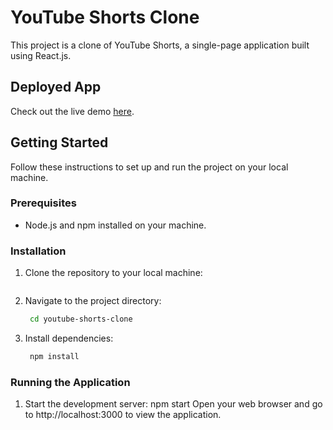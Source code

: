 # YouTube Shorts Clone

This project is a clone of YouTube Shorts, a single-page application built using React.js.

## Deployed App

Check out the live demo [here]().

## Getting Started

Follow these instructions to set up and run the project on your local machine.

### Prerequisites

- Node.js and npm installed on your machine.

### Installation

1. Clone the repository to your local machine:
   ```sh
   
2. Navigate to the project directory:
   ```sh
    cd youtube-shorts-clone
4. Install dependencies:
   ```sh
    npm install
### Running the Application
 1. Start the development server:
     npm start
Open your web browser and go to http://localhost:3000 to view the application.
    
